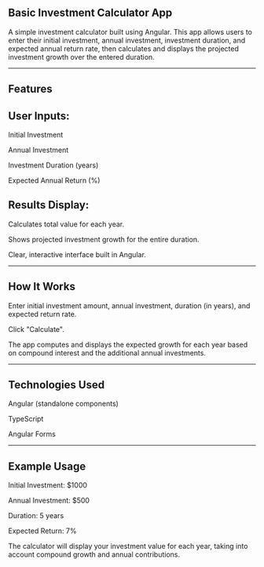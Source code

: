 ## Basic Investment Calculator App
A simple investment calculator built using Angular. This app allows users to enter their initial investment, annual investment, investment duration, and expected annual return rate, then calculates and displays the projected investment growth over the entered duration.

---

## Features
## User Inputs:

Initial Investment

Annual Investment

Investment Duration (years)

Expected Annual Return (%)

## Results Display:

Calculates total value for each year.

Shows projected investment growth for the entire duration.

Clear, interactive interface built in Angular.

---

## How It Works
Enter initial investment amount, annual investment, duration (in years), and expected return rate.

Click "Calculate".

The app computes and displays the expected growth for each year based on compound interest and the additional annual investments.

---

## Technologies Used
Angular (standalone components)

TypeScript

Angular Forms

---

## Example Usage
Initial Investment: $1000

Annual Investment: $500

Duration: 5 years

Expected Return: 7%

The calculator will display your investment value for each year, taking into account compound growth and annual contributions.
